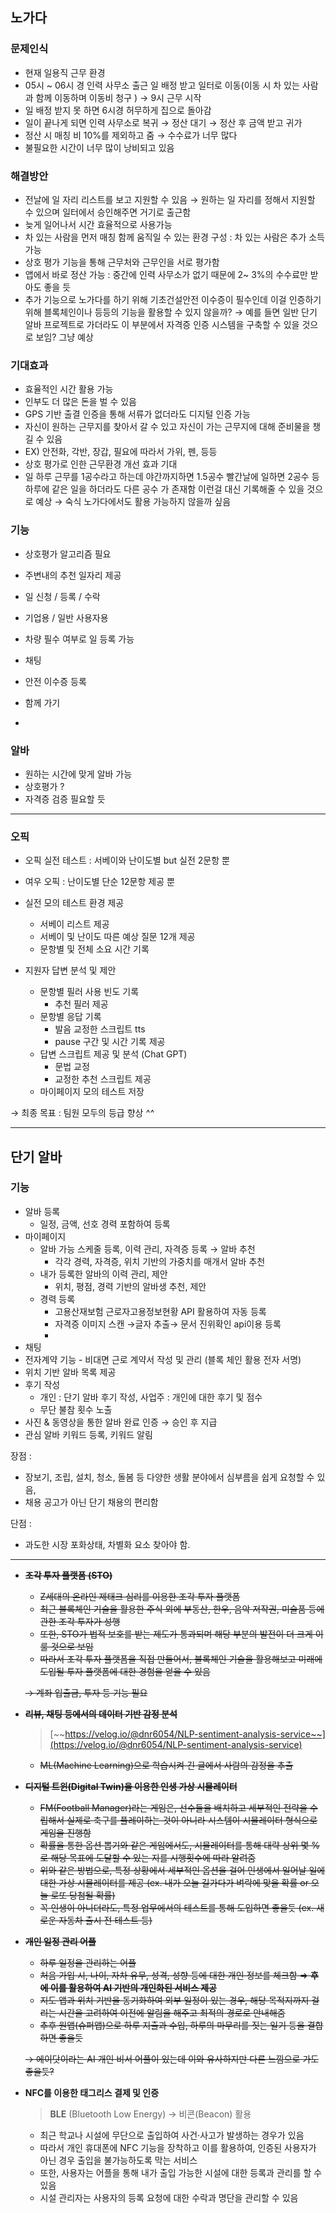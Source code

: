 
## 노가다

### 문제인식

- 현재 일용직 근무 환경
- 05시 ~ 06시 경 인력 사무소 출근 일 배정 받고 일터로 이동(이동 시 차 있는 사람과 함께 이동하며 이동비 청구 ) → 9시 근무 시작
- 일 배정 받지 못 하면 6시경 허무하게 집으로 돌아감
- 일이 끝나게 되면 인력 사무소로 복귀 → 정산 대기 → 정산 후 금액 받고 귀가
- 정산 시 매칭 비 10%를 제외하고 줌 → 수수료가 너무 많다
- 불필요한 시간이 너무 많이 낭비되고 있음

### 해결방안

- 전날에 일 자리 리스트를 보고 지원할 수 있음 → 원하는 일 자리를 정해서 지원할 수 있으며 일터에서 승인해주면 거기로 출근함
- 늦게 일어나서 시간 효율적으로 사용가능
- 차  있는 사람을 먼저 매칭 함께 움직일 수 있는 환경 구성 : 차 있는 사람은 추가 소득 가능
- 상호 평가 기능을 통해 근무처와 근무인을 서로 평가함
- 앱에서 바로 정산 가능 : 중간에 인력 사무소가 없기 때문에 2~ 3%의 수수료만 받아도 좋을 듯
- 추가 기능으로 노가다를 하기 위해 기초건설안전 이수증이 필수인데 이걸 인증하기 위해 블록체인이나 등등의 기능을 활용할 수 있지 않을까? → 예를 들면 일반 단기 알바 프로젝트로 가더라도 이 부분에서 자격증 인증 시스템을 구축할 수 있을 것으로 보임? 그냥 예상

### 기대효과

- 효율적인 시간 활용 가능
- 인부도 더 많은 돈을 벌 수 있음
- GPS 기반 출결 인증을 통해 서류가 없더라도 디지털 인증 가능
- 자신이 원하는 근무지를 찾아서 갈 수 있고 자신이 가는 근무지에 대해 준비물을 챙길 수 있음
- EX)  안전화, 각반, 장갑, 필요에 따라서 가위, 펜, 등등
- 상호 평가로 인한 근무환경 개선 효과 기대
- 일 하루 근무를 1공수라고 하는데 야간까지하면 1.5공수 빨간날에 일하면 2공수 등 하루에 같은 일을 하더라도 다른 공수 가 존재함 이런걸 대신 기록해줄 수 있을 것으로 예상 → 숙식 노가다에서도 활용 가능하지 않을까 싶음

### 기능

- 상호평가 알고리즘 필요
- 주변내의 추천 일자리 제공
- 일 신청 / 등록 / 수락
- 기업용 / 일반 사용자용
- 차량 필수 여부로 일 등록 가능
- 채팅
- 안전 이수증 등록
- 함께 가기

- 

### 알바

- 원하는 시간에 맞게 알바 가능
- 상호평가 ?
- 자격증 검증 필요할 듯

---

### **오픽**

- 오픽 실전 테스트 : 서베이와 난이도별 but 실전 2문항 뿐
- 여우 오픽 : 난이도별 단순 12문항 제공 뿐

- 실전 모의 테스트 환경 제공
    - 서베이 리스트 제공
    - 서베이 및 난이도 따른 예상 질문 12개 제공
    - 문항별 및 전체 소요 시간 기록
- 지원자 답변 분석 및 제안
    - 문항별 필러 사용 빈도 기록
        - 추천 필러 제공
    - 문항별 응답 기록
        - 발음 교정한 스크립트 tts
        - pause 구간 및 시간 기록 제공
    - 답변 스크립트 제공 및 분석 (Chat GPT)
        - 문법 교정
        - 교정한 추천 스크립트 제공
    - 마이페이지 모의 테스트 저장

→ 최종 목표 : 팀원 모두의 등급 향상 *^^*


---

## 단기 알바

### 기능

- 알바 등록
    - 일정, 금액, 선호 경력 포함하여 등록
- 마이페이지
    - 알바 가능 스케줄 등록, 이력 관리, 자격증 등록 → 알바 추천
        - 각각 경력, 자격증, 위치 기반의 가중치를 매개서 알바 추천
    - 내가 등록한 알바의 이력 관리, 제안
        - 위치, 평점, 경력 기반의 알바생 추천, 제안
    - 경력 등록
        - 고용산재보험 근로자고용정보현황 API 활용하여 자동 등록
        - 자격증 이미지 스캔 →글자 추출→ 문서 진위확인 api이용 등록
        - 
- 채팅
- 전자계약 기능 - 비대면 근로 계약서 작성 및 관리 (블록 체인 활용 전자 서명)
- 위치 기반 알바 목록 제공
- 후기 작성
    - 개인 :  단기 알바 후기 작성,  사업주 : 개인에 대한 후기 및 점수
    - 무단 불참 횟수 노출
- 사진 & 동영상을 통한 알바 완료 인증 → 승인 후 지급
- 관심 알바 키워드 등록, 키워드 알림

장점 :

- 장보기, 조립, 설치, 청소, 돌봄 등 다양한 생활 분야에서 심부름을 쉽게 요청할 수 있음,
- 채용 공고가 아닌 단기 채용의 편리함

단점 :

- 과도한 시장 포화상태, 차별화 요소 찾아야 함.

---

- **~~조각 투자 플랫폼 (STO)~~**
    - ~~Z세대의 온라인 제태크 심리를 이용한 조각 투자 플랫폼~~
    - ~~최근 블록체인 기술을 활용한 주식 외에 부동산, 한우, 음악 저작권, 미술품 등에 관한 조각 투자가 성행~~
    - ~~또한, STO가 법적 보호를 받는 제도가 통과되며 해당 부분의 발전이 더 크게 이룰 것으로 보임~~
    - ~~따라서 조각 투자 플랫폼을 직접 만들어서, 블록체인 기술을 활용해보고 미래에 도입될 투자 플랫폼에 대한 경험을 얻을 수 있음~~
    
    ~~→ 계좌 입출금, 투자 등 기능 필요~~
    

- **~~리뷰, 채팅 등에서의 데이터 기반 감정 분석~~**
    
    > [~~https://velog.io/@dnr6054/NLP-sentiment-analysis-service~~](https://velog.io/@dnr6054/NLP-sentiment-analysis-service)
    > 
    - ~~ML(Machine Learning)으로 학습시켜 긴 글에서 사람의 감정을 추출~~

- **~~디지털 트윈(Digital Twin)을 이용한 인생 가상 시뮬레이터~~**
    - ~~FM(Football Manager)라는 게임은, 선수들을 배치하고 세부적인 전략을 수립해서 실제로 축구를 플레이하는 것이 아니라 시스템이 시뮬레이터 형식으로 게임을 진행함~~
    - ~~확률을 통한 옵션 뽑기와 같은 게임에서도, 시뮬레이터를 통해 대략 상위 몇 %로 해당 목표에 도달할 수 있는 지를 시행횟수에 따라 알려줌~~
    - ~~위와 같은 방법으로, 특정 상황에서 세부적인 옵션을 걸어 인생에서 일어날 일에 대한 가상 시뮬레이터를 제공 (ex. 내가 오늘 길가다가 벼락에 맞을 확률 or 오늘 로또 당첨될 확률)~~
    - ~~꼭 인생이 아니더라도, 특정 업무에서의 테스트를 통해 도입하면 좋을듯 (ex. 새로운 자동차 출시 전 테스트 등)~~

- **~~개인 일정 관리 어플~~**
    - ~~하루 일정을 관리하는 어플~~
    - ~~처음 가입 시, 나이, 자차 유무, 성격, 성향 등에 대한 개인 정보를 체크함 ⇒ **후에 이를 활용하여 AI 기반의 개인화된 서비스 제공**~~
    - ~~지도 앱과 위치 기반을 동기화하여 외부 일정이 있는 경우, 해당 목적지까지 걸리는 시간을 고려하여 이전에 알림을 해주고 최적의 경로로 안내해줌~~
    - ~~추후 원앱(슈퍼앱)으로 하루 지출과 수입, 하루의 마무리를 짓는 일기 등을 결합하면 좋을듯~~
    
    ~~→ 에이닷이라는 AI 개인 비서 어플이 있는데 이와 유사하지만 다른 느낌으로 가도 좋을듯?~~
    

- **NFC를 이용한 태그리스 결제 및 인증**
    
    > **BLE** (Bluetooth Low Energy) → 비콘(Beacon) 활용
    > 
    - 최근 학교나 시설에 무단으로 출입하여 사건·사고가 발생하는 경우가 있음
    - 따라서 개인 휴대폰에 NFC 기능을 장착하고 이를 활용하여, 인증된 사용자가 아닌 경우 출입을 불가능하도록 막는 서비스
    - 또한, 사용자는 어플을 통해 내가 출입 가능한 시설에 대한 등록과 관리를 할 수 있음
    - 시설 관리자는 사용자의 등록 요청에 대한 수락과 명단을 관리할 수 있음
